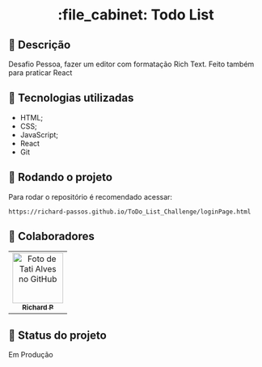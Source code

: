 <h1 align="center">:file_cabinet: Todo List</h1>

## :memo: Descrição
Desafio Pessoa, fazer um editor com formatação Rich Text. Feito também para praticar React

## :wrench: Tecnologias utilizadas
* HTML;
* CSS;
* JavaScript;
* React
* Git

## :rocket: Rodando o projeto
Para rodar o repositório é recomendado acessar:
```
https://richard-passos.github.io/ToDo_List_Challenge/loginPage.html
```

## :handshake: Colaboradores
<table>
  <tr>
    <td align="center">
      <a href="https://github.com/Richard-Passos">
        <img src="https://img.freepik.com/vetores-premium/desenho-de-desenho-animado-de-um-programador_29937-8176.jpg" width="100px;" alt="Foto de Tati Alves no GitHub"/><br>
        <sub>
          <b>Richard P</b>
        </sub>
      </a>
    </td>
  </tr>
</table>

## :dart: Status do projeto
Em Produção